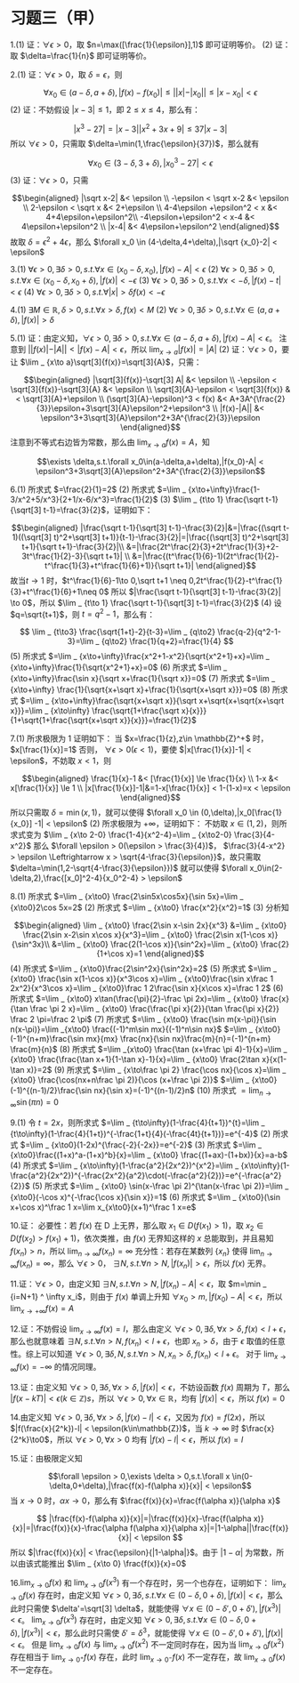 # 习题三（甲）

1.(1) 证：$\forall \epsilon > 0$，取 $n=\max([\frac{1}{\epsilon}],1)$ 即可证明等价。
(2) 证：取 $\delta=\frac{1}{n}$ 即可证明等价。

2.(1) 证：$\forall \epsilon > 0$，取 $\delta=\epsilon$，则

$$\forall x_0 \in (a-\delta,a+\delta),|f(x)-f(x_0)| \le||x|-|x_0||\le |x-x_0| < \epsilon$$
(2) 证：不妨假设 $|x-3| \le 1$，即 $2 \le x \le 4$，那么有：

$$|x^3-27|=|x-3||x^2+3x+9| \le 37|x-3|$$
所以 $\forall \epsilon > 0$，只需取 $\delta=\min(1,\frac{\epsilon}{37})$，那么就有 

$$\forall x_0 \in (3-\delta,3+\delta),|x_0^3-27| < \epsilon$$
(3) 证：$\forall \epsilon > 0$，只需

$$\begin{aligned}
|\sqrt x-2| &< \epsilon \\
-\epsilon < \sqrt x-2 &< \epsilon \\
2-\epsilon < \sqrt x &< 2+\epsilon \\
4-4\epsilon +\epsilon^2 < x &< 4+4\epsilon+\epsilon^2\\
-4\epsilon+\epsilon^2 < x-4 &< 4\epsilon+\epsilon^2 \\
|x-4| &< 4\epsilon+\epsilon^2
\end{aligned}$$
故取 $\delta=\epsilon^2+4\epsilon$，那么 $\forall x_0 \in (4-\delta,4+\delta),|\sqrt {x_0}-2| < \epsilon$

3.(1) $\forall \epsilon > 0,\exists \delta > 0,s.t. \forall x \in(x_0-\delta,x_0),|f(x)-A| < \epsilon$
(2) $\forall \epsilon > 0,\exists \delta > 0,s.t.\forall x\in(x_0-\delta,x_0+\delta),|f(x)| < -\epsilon$
(3) $\forall \epsilon > 0,\exists \delta > 0,s.t.\forall x < -\delta,|f(x)-t| < \epsilon$
(4) $\forall \epsilon > 0,\exists \delta > 0,s.t.\forall |x| > \delta f(x) < -\epsilon$

4.(1) $\exists M \in \mathbb{R},\delta > 0,s.t. \forall x > \delta,f(x) < M$
(2) $\forall \epsilon > 0,\exists \delta > 0,s.t.\forall x \in (a,a+\delta),|f(x)| > \delta$

5.(1) 证：由定义知，$\forall \epsilon > 0,\exists \delta > 0,s.t.\forall x \in (a-\delta,a+\delta),|f(x)-A| < \epsilon$。
注意到 $||f(x)|-|A|| < |f(x) - A| < \epsilon$，所以 $\lim _ {x\to a}|f(x)|=|A|$
(2) 证：$\forall \epsilon > 0$，要让 $\lim _ {x\to a}\sqrt[3]{f(x)}=\sqrt[3]{A}$，只需：

$$\begin{aligned}
|\sqrt[3]{f(x)}-\sqrt[3] A| &< \epsilon \\
-\epsilon < \sqrt[3]{f(x)}-\sqrt[3]{A} &< \epsilon \\
\sqrt[3]{A}-\epsilon < \sqrt[3]{f(x)} &< \sqrt[3]{A}+\epsilon \\
(\sqrt[3]{A}-\epsilon)^3 < f(x) &< A+3A^{\frac{2}{3}}\epsilon+3\sqrt[3]{A}\epsilon^2+\epsilon^3 \\
|f(x)-|A|| &< \epsilon^3+3\sqrt[3]{A}\epsilon^2+3A^{\frac{2}{3}}\epsilon
\end{aligned}$$
注意到不等式右边皆为常数，那么由 $\lim _ {x\to a}f(x)=A$，知

$$\exists \delta,s.t.\forall x_0\in(a-\delta,a+\delta),|f(x_0)-A| < \epsilon^3+3\sqrt[3]{A}\epsilon^2+3A^{\frac{2}{3}}\epsilon$$

6.(1) 所求式 $=\frac{2}{1}=2$
(2) 所求式 $=\lim _ {x\to+\infty}\frac{1-3/x^2+5/x^3}{2+1/x-6/x^3}=\frac{1}{2}$
(3) $\lim _ {t\to 1} \frac{\sqrt t-1}{\sqrt[3] t-1}=\frac{3}{2}$，证明如下：

 $$\begin{aligned}
 |\frac{\sqrt t-1}{\sqrt[3] t-1}-\frac{3}{2}|&=|\frac{(\sqrt t-1)((\sqrt[3] t)^2+\sqrt[3] t+1)}{t-1}-\frac{3}{2}|=|\frac{(\sqrt[3] t)^2+\sqrt[3] t+1}{\sqrt t+1}-\frac{3}{2}|\\
 &=|\frac{2t^\frac{2}{3}+2t^\frac{1}{3}+2-3t^\frac{1}{2}-3}{\sqrt t+1}| \\
 &=|\frac{(t^\frac{1}{6}-1)(2t^\frac{1}{2}-t^\frac{1}{3}+t^\frac{1}{6}+1)}{\sqrt t+1}|
\end{aligned}$$
故当$t\to 1$ 时，$t^\frac{1}{6}-1\to 0,\sqrt t+1 \neq 0,2t^\frac{1}{2}-t^\frac{1}{3}+t^\frac{1}{6}+1\neq 0$
所以 $|\frac{\sqrt t-1}{\sqrt[3] t-1}-\frac{3}{2}| \to 0$，所以 $\lim _ {t\to 1} \frac{\sqrt t-1}{\sqrt[3] t-1}=\frac{3}{2}$
(4) 设 $q=\sqrt{t+1}$，则 $t=q^2-1$，那么有：

$$
\lim _ {t\to3} \frac{\sqrt{1+t}-2}{t-3}=\lim _ {q\to2} \frac{q-2}{q^2-1-3}=\lim _ {q\to2} \frac{1}{q+2}=\frac{1}{4}
$$
(5) 所求式 $=\lim _ {x\to+\infty}\frac{x^2+1-x^2}{\sqrt{x^2+1}+x}=\lim _ {x\to+\infty}\frac{1}{\sqrt{x^2+1}+x}=0$
(6) 所求式 $=\lim _ {x\to+\infty}\frac{\sin x}{\sqrt x+\frac{1}{\sqrt x}}=0$
(7) 所求式 $=\lim _ {x\to+\infty} \frac{1}{\sqrt{x+\sqrt x}+\frac{1}{\sqrt{x+\sqrt x}}}=0$
(8) 所求式 $=\lim _ {x\to+\infty}\frac{\sqrt{x+\sqrt x}}{\sqrt x+\sqrt{x+\sqrt{x+\sqrt x}}}=\lim _ {x\to\infty} \frac{\sqrt{1+\frac{\sqrt x}{x}}}{1+\sqrt{1+\frac{\sqrt{x+\sqrt x}}{x}}}=\frac{1}{2}$

7.(1) 所求极限为 1 证明如下：
当 $x=\frac{1}{z},z\in \mathbb{Z}^+$ 时， $x[\frac{1}{x}]=1$
否则， $\forall \epsilon > 0(\epsilon < 1)$，要使 $|x[\frac{1}{x}]-1| < \epsilon$，不妨取 $x < 1$，则

$$\begin{aligned}
\frac{1}{x}-1 &< [\frac{1}{x}] \le \frac{1}{x} \\
1-x &< x[\frac{1}{x}] \le 1 \\
|x[\frac{1}{x}]-1|&=1-x[\frac{1}{x}] < 1-(1-x)=x < \epsilon
\end{aligned}$$
所以只需取 $\delta=\min(x,1)$，就可以使得 $\forall x_0 \in (0,\delta),|x_0[\frac{1}{x_0}] -1| < \epsilon$
(2) 所求极限为 $+\infty$，证明如下：
不妨取 $x\in(1,2)$，则所求式变为 $\lim _ {x\to 2-0} \frac{1-4}{x^2-4}=\lim _ {x\to2-0} \frac{3}{4-x^2}$
那么 $\forall \epsilon > 0(\epsilon > \frac{3}{4})$， $\frac{3}{4-x^2} > \epsilon \Leftrightarrow x > \sqrt{4-\frac{3}{\epsilon}}$，故只需取 $\delta=\min(1,2-\sqrt{4-\frac{3}{\epsilon}})$ 就可以使得 $\forall x_0\in(2-\delta,2),\frac{[x_0]^2-4}{x_0^2-4} > \epsilon$

8.(1) 所求式 $=\lim _ {x\to0} \frac{2\sin5x\cos5x}{\sin 5x}=\lim _ {x\to0}2\cos 5x=2$
(2) 所求式 $=\lim _ {x\to0} \frac{x^2}{x^2}=1$
(3) 分析知

$$\begin{aligned}
\lim _ {x\to0} \frac{2\sin x-\sin 2x}{x^3} &=\lim _ {x\to0} \frac{2\sin x-2\sin x\cos x}{x^3}=\lim _ {x\to0} \frac{2\sin x(1-\cos x)}{\sin^3x}\\
&=\lim _ {x\to0} \frac{2(1-\cos x)}{\sin^2x}=\lim _ {x\to0} \frac{2}{1+\cos x}=1
\end{aligned}$$
(4) 所求式 $=\lim _ {x\to0}\frac{2\sin^2x}{\sin^2x}=2$
(5) 所求式 $=\lim _ {x\to0} \frac{\sin x(1-\cos x)}{x^3\cos x}=\lim _ {x\to0}\frac{\sin x\frac 1 2x^2}{x^3\cos x}=\lim _ {x\to0}\frac 1 2\frac{\sin x}{x\cos x}=\frac 1 2$
(6) 所求式 $=\lim _ {x\to0} x\tan(\frac{\pi}{2}-\frac \pi 2x)=\lim _ {x\to0} \frac{x}{\tan \frac \pi 2 x}=\lim _ {x\to0} \frac{\frac{\pi x}{2}}{\tan \frac{\pi x}{2}} \frac 2 \pi=\frac 2 \pi$
(7) 所求式 $=\lim _ {x\to0} \frac{\sin m(x-\pi)}{\sin n(x-\pi)}=\lim _{x\to0} \frac{(-1)^m\sin mx}{(-1)^n\sin nx}$
$=\lim _ {x\to0} (-1)^{n+m}\frac{\sin mx}{mx} \frac{nx}{\sin nx}\frac{m}{n}=(-1)^{n+m} \frac{m}{n}$
(8) 所求式 $=\lim _{x\to0} \frac{\tan (x+\frac \pi 4)-1}{x}=\lim _ {x\to0} \frac{\frac{\tan x+1}{1-\tan x}-1}{x}=\lim _ {x\to0} \frac{2\tan x}{x(1-\tan x)}=2$
(9) 所求式 $=\lim _ {x\to\frac \pi 2} \frac{\cos nx}{\cos x}=\lim _ {x\to0} \frac{\cos(nx+n\frac \pi 2)}{\cos (x+\frac \pi 2)}$
$=\lim _ {x\to0} (-1)^{(n-1)/2}\frac{\sin nx}{\sin x}=(-1)^{(n-1)/2}n$
(10) 所求式 $=\lim _ {n\to\infty}\sin(\pi n)=0$

9.(1) 令 $t=2x$，则所求式 $=\lim _ {t\to\infty}(1-\frac{4}{t+1})^{t}=\lim _ {t\to\infty}(1-\frac{4}{1+t})^{-\frac{1+t}{4}(-\frac{4t}{t+1})}=e^{-4}$
(2) 所求式 $=\lim _ {x\to0}(1-2x)^{\frac{-2}{-2x}}=e^{-2}$
(3) 所求式 $=\lim _ {x\to0}\frac{(1+x)^a-(1+x)^b}{x}=\lim _ {x\to0} \frac{(1+ax)-(1+bx)}{x}=a-b$
(4) 所求式 $=\lim _ {x\to\infty}(1-\frac{a^2}{2x^2})^{x^2}=\lim  _ {x\to\infty}(1-\frac{a^2}{2x^2})^{-\frac{2x^2}{a^2}\cdot(-\frac{a^2}{2})}=e^{-\frac{a^2}{2}}$
(5) 所求式 $=\lim _ {x\to0} \sin(x-\frac \pi 2)^{\tan(x-\frac \pi 2)}=\lim _ {x\to0}(-\cos x)^{-\frac{\cos x}{\sin x}}=1$
(6) 所求式 $=\lim _ {x\to0}(\sin x+\cos x)^\frac 1 x=\lim x_{x\to0}(x+1)^\frac 1 x=e$

10.证：
必要性：若 $f(x)$ 在 D 上无界，那么取 $x_1 \in D(f(x_1) > 1)$，取 $x_2\in D(f(x_2) > f(x_1)+1)$，依次类推，由 $f(x)$ 无界知这样的 $x$ 总能取到，并且易知 $f(x_n) > n$，所以 $\lim _ {n\to\infty} f(x_n)=\infty$
充分性：若存在某数列 $\{x_n\}$ 使得 $\lim _ {n\to\infty}f(x_n)=\infty$，那么 $\forall \epsilon > 0$， $\exists N,s.t.\forall n > N,|f(x_n)| > \epsilon$，所以 $f(x)$ 无界。

11.证：$\forall \epsilon > 0$，由定义知 $\exists N,s.t.\forall n > N,|f(x_n)-A| < \epsilon$，取 $m=\min _ {i=N+1} ^ \infty x_i$，则由于 $f(x)$ 单调上升知 $\forall x_0 > m,|f(x_0)-A| < \epsilon$，所以 $\lim _ {x\to+\infty} f(x)=A$

12.证：不妨假设 $\lim _ {x\to\infty}f(x)=l$，那么由定义 $\forall \epsilon > 0,\exists \delta,\forall x > \delta,f(x) < l+\epsilon$，那么也就意味着 $\exists N,s.t.\forall n > N,f(x_n) < l+\epsilon$，也即 $x _ n > \delta$，由于 $\epsilon$ 取值的任意性。综上可以知道 $\forall \epsilon > 0,\exists \delta,N,s.t.\forall n > N,x_n > \delta,f(x_n) < l+\epsilon$。
对于 $\lim _ {x\to\infty}f(x)=-\infty$ 的情况同理。

13.证：由定义知 $\forall \epsilon > 0,\exists \delta,\forall x > \delta,|f(x)| < \epsilon$，不妨设函数 $f(x)$ 周期为 $T$，那么 $|f(x-kT)| < \epsilon(k\in\mathbb{Z})s$，所以 $\forall \epsilon > 0,\forall x\in \mathbb{R}$，均有 $|f(x)| < \epsilon$，所以 $f(x)=0$

14.由定义知 $\forall \epsilon > 0,\exists \delta,\forall x>\delta,|f(x)-l| < \epsilon$，又因为 $f(x)=f(2x)$，所以 $|f(\frac{x}{2^k})-l| < \epsilon(k\in\mathbb{Z})$，当 $k\to\infty$ 时 $\frac{x}{2^k}\to0$，所以 $\forall \epsilon > 0,\forall x > 0$ 均有 $|f(x)-l| < \epsilon$，所以 $f(x)=l$

15.证：由极限定义知 

$$\forall \epsilon > 0,\exists \delta > 0,s.t.\forall x \in(0-\delta,0+\delta),|\frac{f(x)-f(\alpha x)}{x}| < \epsilon$$
当 $x\to0$ 时，$\alpha x \to 0$，那么有 $\frac{f(x)}{x}=\frac{f(\alpha x)}{\alpha x}$

$$
|\frac{f(x)-f(\alpha x)}{x}|=|\frac{f(x)}{x}-\frac{f(\alpha x)}{x}|=|\frac{f(x)}{x}-\frac{\alpha f(\alpha x)}{\alpha x}|=|1-\alpha||\frac{f(x)}{x}| < \epsilon
$$
所以 $|\frac{f(x)}{x}| < \frac{\epsilon}{|1-\alpha|}$。由于 $|1-\alpha|$ 为常数，所以由该式能推出 $\lim _ {x\to 0} \frac{f(x)}{x}=0$

16.$\lim _ {x\to0}f(x)$ 和 $\lim _ {x\to0} f(x^3)$ 有一个存在时，另一个也存在，证明如下：
$\lim _ {x\to0} f(x)$ 存在时，由定义知 $\forall \epsilon > 0,\exists \delta,s.t.\forall x\in(0-\delta,0+\delta),|f(x)| < \epsilon$，那么此时只需使 $\delta'=\sqrt[3] \delta$，就能使得 $\forall x \in(0-\delta',0+\delta'),|f(x^3)| < \epsilon$。
$\lim _ {x\to0} f(x^3)$ 存在时，由定义知 $\forall \epsilon > 0,\exists \delta,s.t.\forall x\in(0-\delta,0+\delta),|f(x^3)| < \epsilon$，那么此时只需使 $\delta'=\delta^3$，就能使得 $\forall x \in(0-\delta',0+\delta'),|f(x)| < \epsilon$。
但是 $\lim _ {x\to0} f(x)$ 与 $\lim _ {x\to0} f(x^2)$ 不一定同时存在，因为当 $\lim _ {x\to0} f(x^2)$ 存在相当于 $\lim _ {x\to0^+} f(x)$ 存在，此时 $\lim _ {x\to0^-}f(x)$ 不一定存在，故 $\lim _ {x\to0} f(x)$ 不一定存在。